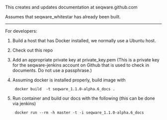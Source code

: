 This creates and updates documentation at seqware.github.com 

Assumes that seqware\_whitestar has already been built. 

---------------------------------------------------------------

For developers:

1. Build a host that has Docker installed, we normally use a Ubuntu host. 
2. Check out this repo 
3. Add an appropriate private key at private\_key.pem (This is a private key for the seqware-jenkins account on Github that is used to check in documents. Do not use a passphrase.)

4. Assuming docker is installed properly, build image with 

        docker build  -t seqware_1.1.0-alpha.6_docs .

5. Run container and build our docs with the following (this can be done via jenkins)
 
        docker run --rm -h master -t -i seqware_1.1.0-alpha.6_docs

